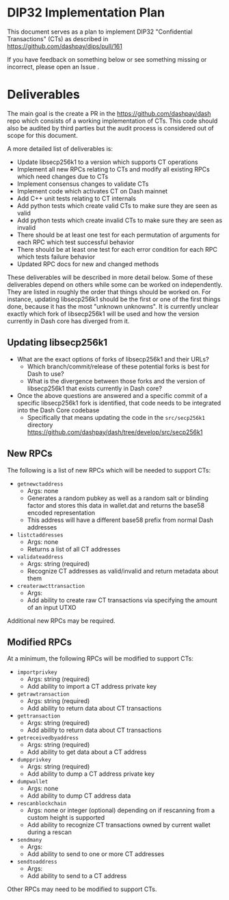 # DIP32 Implementation Plan

This document serves as a plan to implement DIP32 "Confidential Transactions" (CTs)
as described in https://github.com/dashpay/dips/pull/161

If you have feedback on something below or see something missing or incorrect, please open an Issue .

# Deliverables

The main goal is the create a PR in the https://github.com/dashpay/dash repo
which consists of a working implementation of CTs. This code should also be
audited by third parties but the audit process is considered out of scope for
this document.

A more detailed list of deliverables is:

  * Update libsecp256k1 to a version which supports CT operations
  * Implement all new RPCs relating to CTs and modify all existing RPCs which need changes due to CTs
  * Implement consensus changes to validate CTs
  * Implement code which activates CT on Dash mainnet
  * Add C++ unit tests relating to CT internals
  * Add python tests which create valid CTs to make sure they are seen as valid
  * Add python tests which create invalid CTs to make sure they are seen as invalid
  * There should be at least one test for each permutation of arguments for each RPC which test successful behavior
  * There should be at least one test for each error condition for each RPC which tests failure behavior
  * Updated RPC docs for new and changed methods

These deliverables will be described in more detail below. Some of these
deliverables depend on others while some can be worked on independently. They
are listed in roughly the order that things should be worked on. For instance,
updating libsecp256k1 should be the first or one of the first things
done, because it has the most "unknown unknowns". It is currently unclear
exactly which fork of libsecp256k1 will be used and how the version currently
in Dash core has diverged from it. 

## Updating libsecp256k1

  * What are the exact options of forks of libsecp256k1 and their URLs?
    * Which branch/commit/release of these potential forks is best for Dash to use?
    * What is the divergence between those forks and the version of libsecp256k1 that exists currently in Dash core?
  * Once the above questions are answered and a specific commit of a specific libsecp256k1 fork is identified, that code needs to be integrated into the Dash Core codebase
    * Specifically that means updating the code in the `src/secp256k1` directory https://github.com/dashpay/dash/tree/develop/src/secp256k1
## New RPCs

The following is a list of new RPCs which will be needed to support CTs:

  * `getnewctaddress`
    * Args: none
    * Generates a random pubkey as well as a random salt or blinding factor and stores this data in wallet.dat and returns the base58 encoded representation
    * This address will have a different base58 prefix from normal Dash addresses
  * `listctaddresses`
    * Args: none
    * Returns a list of all CT addresses
  * `validateaddress`
    * Args: string (required)
    * Recognize CT addresses as valid/invalid and return metadata about them
  * `createrawcttransaction`
    * Args: 
    * Add ability to create raw CT transactions via specifying the amount of an input UTXO

Additional new RPCs may be required.

## Modified RPCs

At a minimum, the following RPCs will be modified to support CTs:

  * `importprivkey`
    * Args: string (required)
    * Add ability to import a CT address private key
  * `getrawtransaction`
    * Args: string (required)
    * Add ability to return data about CT transactions
  * `gettransaction`
    * Args: string (required)
    * Add ability to return data about CT transactions
  * `getreceivedbyaddress`
    * Args: string (required)
    * Add ability to get data about a CT address
  * `dumpprivkey`
    * Args: string (required)
    * Add ability to dump a CT address private key
  * `dumpwallet`
    * Args: none
    * Add ability to dump CT address data
  * `rescanblockchain`
    * Args: none or integer (optional) depending on if rescanning from a custom height is supported
    * Add ability to recognize CT transactions owned by current wallet during a rescan
  * `sendmany`
    * Args:
    * Add ability to send to one or more CT addresses
  * `sendtoaddress`
    * Args:
    * Add ability to send to a CT address

Other RPCs may need to be modified to support CTs.
